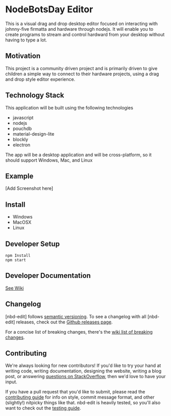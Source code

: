 # NodeBotsDay Editor

This is a visual drag and drop desktop editor focused on interacting with
johnny-five firmatta and hardware through nodejs.  It will enable you to create
programs to stream and control hardward from your desktop without having to type
a lot.

## Motivation

This project is a community driven project and is primarily driven to give children
a simple way to connect to their hardware projects, using a drag and drop style
editor experience.

## Technology Stack

This application will be built using the following technologies

* javascript
* nodejs
* pouchdb
* material-design-lite
* blockly
* electron

The app will be a desktop application and will be cross-platform, so it should
support Windows, Mac, and Linux

## Example

[Add Screenshot here]

## Install

* Windows
* MacOSX
* Linux

## Developer Setup

```
npm Install
npm start
```


## Developer Documentation

[See Wiki](/nodebotsday-editor/wiki)


Changelog
----

[nbd-edit] follows [semantic versioning](http://semver.org/). To see a changelog with all [nbd-edit] releases, check out the [Github releases page](https://github.com/twilson63/nodebotsday-editor/releases).

For a concise list of breaking changes, there's the [wiki list of breaking changes](https://github.com/twilson63/nodebotsday-editor/wiki/Breaking-changes).

Contributing
------------

We're always looking for new contributors! If you'd like to try your hand at writing code, writing documentation, designing the website, writing a blog post, or answering [questions on StackOverflow](http://stackoverflow.com/search?tab=newest&q=nodebotsday-editor), then we'd love to have your input.

If you have a pull request that you'd like to submit, please read the [contributing guide](https://github.com/twilson63/nodebotsday-editor/blob/master/CONTRIBUTING.md) for info on style, commit message format, and other (slightly!) nitpicky things like that. nbd-edit is heavily tested, so you'll also want to check out the [testing guide](https://github.com/twilson63/nodebotsday-editor/blob/master/TESTING.md).
